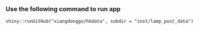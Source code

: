 ### Use the following command to run app

```
shiny::runGitHub("xiangdonggu/hkdata", subdir = "inst/lamp_post_data")
```
